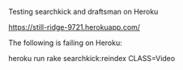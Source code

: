 Testing searchkick and draftsman on Heroku

https://still-ridge-9721.herokuapp.com/

The following is failing on Heroku:

heroku run rake searchkick:reindex CLASS=Video